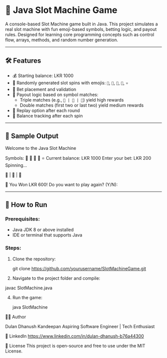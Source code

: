 # 🎰 Java Slot Machine Game

A console-based Slot Machine game built in Java. This project simulates a real slot machine with fun emoji-based symbols, betting logic, and payout rules. Designed for learning core programming concepts such as control flow, arrays, methods, and random number generation.

---

## 🛠️ Features

- 💰 Starting balance: LKR 1000
- 🎲 Randomly generated slot spins with emojis: `🍉`, `🍒`, `🔔`, `🍋`, `⭐`
- 🎯 Bet placement and validation
- 🧠 Payout logic based on symbol matches:
  - Triple matches (e.g., `🍉 | 🍉 | 🍉`) yield high rewards
  - Double matches (first two or last two) yield medium rewards
- 🔁 Replay option after each round
- 🧮 Balance tracking after each spin

---

## 📸 Sample Output

Welcome to the Java Slot Machine

Symbols: 🍉 🍒 🔔 🍋 ⭐
Current balance: LKR 1000
Enter your bet: LKR 200
Spinning...

🍒 | 🍒 | 🍒

🎉 You Won LKR 600!
Do you want to play again? (Y/N):


---

## 🚀 How to Run

### Prerequisites:
- Java JDK 8 or above installed
- IDE or terminal that supports Java

### Steps:
1. Clone the repository:
   
   git clone https://github.com/yourusername/SlotMachineGame.git
   
3. Navigate to the project folder and compile:   

  javac SlotMachine.java

4. Run the game:

   java SlotMachine

👨‍💻 Author

Dulan Dhanush Kandeepan
Aspiring Software Engineer | Tech Enthusiast

🔗 LinkedIn
https://www.linkedin.com/in/dulan-dhanush-b76a44300

📄 License
This project is open-source and free to use under the MIT License.
